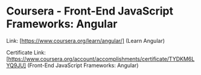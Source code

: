 # Coursera - Front-End JavaScript Frameworks: Angular

Link: [https://www.coursera.org/learn/angular/] (Learn Angular)

Certificate Link: [https://www.coursera.org/account/accomplishments/certificate/TYDKM6LYQ9JU] (Front-End JavaScript Frameworks: Angular)
